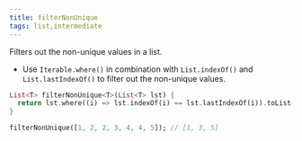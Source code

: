 ```yaml
---
title: filterNonUnique
tags: list,intermediate
---
```


Filters out the non-unique values in a list.

- Use `Iterable.where()` in combination with `List.indexOf()` and `List.lastIndexOf()` to filter out the non-unique values.

```dart
List<T> filterNonUnique<T>(List<T> lst) {
  return lst.where((i) => lst.indexOf(i) == lst.lastIndexOf(i)).toList();
}
```

```dart
filterNonUnique([1, 2, 2, 3, 4, 4, 5]); // [1, 3, 5]
```
